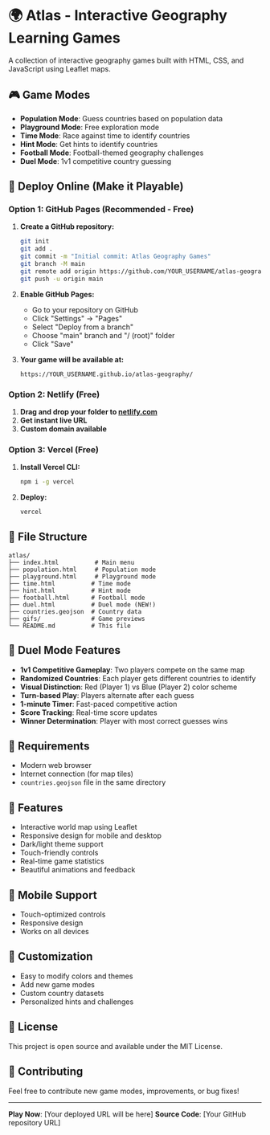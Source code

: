 # 🌍 Atlas - Interactive Geography Learning Games

A collection of interactive geography games built with HTML, CSS, and JavaScript using Leaflet maps.

## 🎮 Game Modes

- **Population Mode**: Guess countries based on population data
- **Playground Mode**: Free exploration mode
- **Time Mode**: Race against time to identify countries
- **Hint Mode**: Get hints to identify countries
- **Football Mode**: Football-themed geography challenges
- **Duel Mode**: 1v1 competitive country guessing

## 🚀 Deploy Online (Make it Playable)

### Option 1: GitHub Pages (Recommended - Free)

1. **Create a GitHub repository:**
   ```bash
   git init
   git add .
   git commit -m "Initial commit: Atlas Geography Games"
   git branch -M main
   git remote add origin https://github.com/YOUR_USERNAME/atlas-geography.git
   git push -u origin main
   ```

2. **Enable GitHub Pages:**
   - Go to your repository on GitHub
   - Click "Settings" → "Pages"
   - Select "Deploy from a branch"
   - Choose "main" branch and "/ (root)" folder
   - Click "Save"

3. **Your game will be available at:**
   ```
   https://YOUR_USERNAME.github.io/atlas-geography/
   ```

### Option 2: Netlify (Free)

1. **Drag and drop your folder to [netlify.com](https://netlify.com)**
2. **Get instant live URL**
3. **Custom domain available**

### Option 3: Vercel (Free)

1. **Install Vercel CLI:**
   ```bash
   npm i -g vercel
   ```

2. **Deploy:**
   ```bash
   vercel
   ```

## 📁 File Structure

```
atlas/
├── index.html          # Main menu
├── population.html     # Population mode
├── playground.html     # Playground mode
├── time.html          # Time mode
├── hint.html          # Hint mode
├── football.html      # Football mode
├── duel.html          # Duel mode (NEW!)
├── countries.geojson  # Country data
├── gifs/              # Game previews
└── README.md          # This file
```

## 🎯 Duel Mode Features

- **1v1 Competitive Gameplay**: Two players compete on the same map
- **Randomized Countries**: Each player gets different countries to identify
- **Visual Distinction**: Red (Player 1) vs Blue (Player 2) color scheme
- **Turn-based Play**: Players alternate after each guess
- **1-minute Timer**: Fast-paced competitive action
- **Score Tracking**: Real-time score updates
- **Winner Determination**: Player with most correct guesses wins

## 🔧 Requirements

- Modern web browser
- Internet connection (for map tiles)
- `countries.geojson` file in the same directory

## 🌟 Features

- Interactive world map using Leaflet
- Responsive design for mobile and desktop
- Dark/light theme support
- Touch-friendly controls
- Real-time game statistics
- Beautiful animations and feedback

## 📱 Mobile Support

- Touch-optimized controls
- Responsive design
- Works on all devices

## 🎨 Customization

- Easy to modify colors and themes
- Add new game modes
- Custom country datasets
- Personalized hints and challenges

## 📄 License

This project is open source and available under the MIT License.

## 🤝 Contributing

Feel free to contribute new game modes, improvements, or bug fixes!

---

**Play Now**: [Your deployed URL will be here]
**Source Code**: [Your GitHub repository URL]
